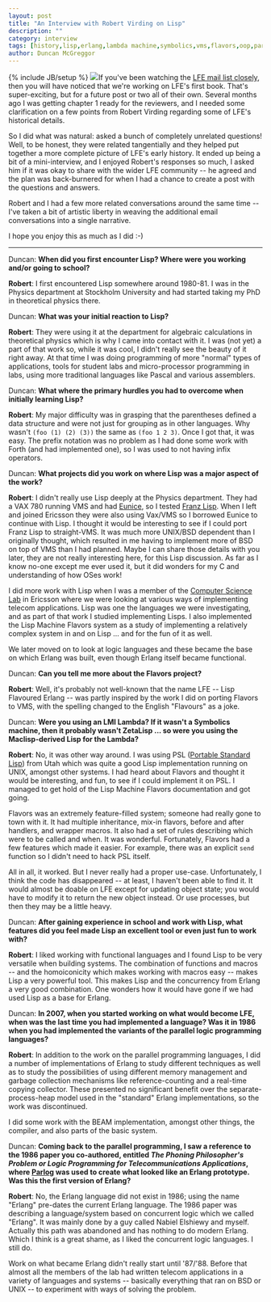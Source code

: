 ```yaml
---
layout: post
title: "An Interview with Robert Virding on Lisp"
description: ""
category: interview
tags: [history,lisp,erlang,lambda machine,symbolics,vms,flavors,oop,parlog]
author: Duncan McGreggor
---
```

{% include JB/setup %}
<a href="{{ site.base_url }}/assets/images/posts/Robert-Train.png"><img class="left medium" src="{{ site.base_url }}/assets/images/posts/Robert-Train.png" /></a>If
you've been watching the
[LFE mail list closely](http://groups.google.com/group/lisp-flavoured-erlang),
then you will have noticed that we're working on LFE's first book. That's
super-exciting, but for a future post or two all of their own. Several months
ago I was getting chapter 1 ready for the reviewers, and I needed some
clarification on a few points from Robert Virding regarding some of LFE's
historical details.

So I did what was natural: asked a bunch of completely unrelated questions!
Well, to be honest, they were related tangentially and they helped put together
a more complete picture of LFE's early history. It ended up being a bit of a
mini-interview, and I enjoyed Robert's responses so much, I asked him if it was
okay to share with the wider LFE community -- he agreed and the plan was
back-burnered for when I had a chance to create a post with the questions and
answers.

Robert and I had a few more related conversations around the same time -- I've
taken a bit of artistic liberty in weaving the additional email conversations
into a single narrative.

I hope you enjoy this as much as I did :-)

<hr />

Duncan: **When did you first encounter Lisp? Where were you working
and/or going to school?**

**Robert**:
I first encountered Lisp somewhere around 1980-81. I was in the Physics
department at Stockholm University and had started taking my PhD in theoretical
physics there.

Duncan: **What was your initial reaction to Lisp?**

**Robert**:
They were using it at the department for algebraic calculations in theoretical
physics which is why I came into contact with it. I was (not yet) a part of
that work so, while it was cool, I didn't really see the beauty of it right
away.  At that time I was doing programming of more "normal" types of
applications, tools for student labs and micro-processor programming in labs,
using more traditional languages like Pascal and various assemblers.

Duncan: **What where the primary hurdles you had to overcome when initially
learning Lisp?**

**Robert**:
My major difficulty was in grasping that the parentheses defined a data
structure and were not just for grouping as in other languages. Why wasn't
``(foo (1) (2) (3))`` the same as ``(foo 1 2 3)``. Once I got that, it was
easy. The prefix notation was no problem as I had done some work with Forth
(and had implemented one), so I was used to not having infix operators.

Duncan: **What projects did you work on where Lisp was a major aspect of the
work?**

**Robert**:
I didn't really use Lisp deeply at the Physics department. They had a VAX 780
running VMS and had
[Eunice](https://en.wikipedia.org/wiki/Eunice_%28software%29), so I tested
[Franz Lisp](https://en.wikipedia.org/wiki/Franz_Lisp).  When I left and joined
Ericsson they were also using Vax/VMS so I borrowed Eunice to continue with
Lisp. I thought it would be interesting to see if I could port Franz Lisp to
straight-VMS. It was much more UNIX/BSD dependent than I originally thought,
which resulted in me having to implement more of BSD on top of VMS than I had
planned. Maybe I can share those details with you later, they are not really
interesting here, for this Lisp discussion.  As far as I know no-one except me
ever used it, but it did wonders for my C and understanding of how OSes work!

I did more work with Lisp when I was a member of the
[Computer Science Lab](http://web.archive.org/web/20000817053822/http://www.ericsson.se/cslab/admin/jubileumsskrift.html)
in Ericsson where we were looking at various ways of implementing telecom
applications. Lisp was one the languages we were investigating, and as part of
that work I studied implementing Lisps. I also implemented the Lisp Machine
Flavors system as a study of implementing a relatively complex system in and on
Lisp ... and for the fun of it as well.

We later moved on to look at logic languages and these became the base on which
Erlang was built, even though Erlang itself became functional.

Duncan: **Can you tell me more about the Flavors project?**

**Robert**:
Well, it's probably not well-known that the name LFE -- Lisp Flavoured Erlang
-- was partly inspired by the work I did on porting Flavors to VMS, with the
spelling changed to the English "Flavours" as a joke.

Duncan: **Were you using an LMI Lambda? If it wasn't a
Symbolics machine, then it probably wasn't ZetaLisp ... so were you using the
Maclisp-derived Lisp for the Lambda?**

**Robert**:
No, it was other way around. I was using PSL
([Portable Standard Lisp](https://en.wikipedia.org/wiki/Portable_Standard_Lisp))
from Utah which was quite a good Lisp implementation running on UNIX, amongst
other systems. I had heard about Flavors and thought it would be interesting,
and fun, to see if I could implement it on PSL. I managed to get hold of the
Lisp Machine Flavors documentation and got going.

Flavors was an extremely feature-filled system; someone had really gone to town
with it. It had multiple inheritance, mix-in flavors, before and after
handlers, and wrapper macros. It also had a set of rules describing which were
to be called and when. It was wonderful. Fortunately, Flavors had a few
features which made it easier. For example, there was an explicit ``send``
function so I didn't need to hack PSL itself.

All in all, it worked. But I never really had a proper use-case. Unfortunately,
I think the code has disappeared -- at least, I haven't been able to find it.
It would almost be doable on LFE except for updating object state; you would
have to modify it to return the new object instead. Or use processes, but then
they may be a little heavy.

Duncan: **After gaining experience in school and work with Lisp, what features
did you feel made Lisp an excellent tool or even just fun to work with?**

**Robert**:
I liked working with functional languages and I found Lisp to be very versatile
when building systems. The combination of functions and macros -- and the
homoiconicity which makes working with macros easy -- makes Lisp a very
powerful tool. This makes Lisp and the concurrency from Erlang a very good
combination.  One wonders how it would have gone if we had used Lisp as a base
for Erlang.

Duncan: **In 2007, when you started working on what would become LFE, when was
the last time you had implemented a language? Was it in 1986 when you had
implemented the variants of the parallel logic programming languages?**

**Robert**:
In addition to the work on the parallel programming languages, I did a number
of implementations of Erlang to study different techniques as well as to study
the possibilities of using different memory management and garbage collection
mechanisms like reference-counting and a real-time copying collector. These
presented no significant benefit over the separate-process-heap model used in
the "standard" Erlang implementations, so the work was discontinued.

I did some work with the BEAM implementation, amongst other things, the
compiler, and also parts of the basic system.

Duncan:
**Coming back to the parallel programming, I saw a reference to the 1986 paper
you co-authored, entitled
*The Phoning Philosopher's Problem or Logic Programming for Telecommunications Applications*,
where [Parlog](https://en.wikipedia.org/wiki/Parlog) was used to create what
looked like an Erlang prototype. Was this the first version of Erlang?**

**Robert**:
No, the Erlang language did not exist in 1986; using the name "Erlang"
pre-dates the current Erlang language. The 1986 paper was describing a
language/system based on concurrent logic which we called "Erlang". It
was mainly done by a guy called Nabiel Elshiewy and myself. Actually this path
was abandoned and has nothing to do modern Erlang. Which I think is a great
shame, as I liked the concurrent logic languages. I still do.

Work on what became Erlang didn't really start until '87/'88. Before that
almost all the members of the lab had written telecom applications in a variety
of languages and systems -- basically everything that ran on BSD or UNIX -- to
experiment with ways of solving the problem.
